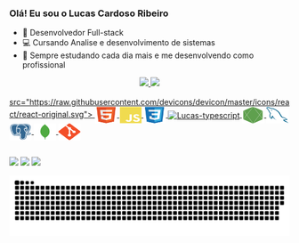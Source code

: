 ### Olá! Eu sou o Lucas Cardoso Ribeiro


- 🌱  Desenvolvedor Full-stack
- 💻  Cursando Analise e desenvolvimento de sistemas
- 📝  Sempre estudando cada dia mais e me desenvolvendo como profissional

<div align="center">
  <a href="https://github.com/LucasRib52">
  <img width="48%" src="https://github-readme-stats.vercel.app/api?username=LucasRib52&show_icons=true&theme=dracula&include_all_commits=true&count_private=true"/>
  <img width="48%" src="https://github-readme-stats.vercel.app/api/top-langs/?username=LucasRib52&layout=compact&langs_count=7&theme=dracula"/>
</div>
  
  <div style="display: inline_block"><br>
  src="https://raw.githubusercontent.com/devicons/devicon/master/icons/react/react-original.svg">
  <img align="center" alt="Lucas-HTML" height="30" width="40" src="https://raw.githubusercontent.com/devicons/devicon/master/icons/html5/html5-original.svg">
  <img align="center" alt="Lucas-CSS" height="30" width="40" 
    <img align="center" alt="Lucas-Js" height="30" width="40" src="https://raw.githubusercontent.com/devicons/devicon/master/icons/javascript/javascript-plain.svg">
  <img align="center" alt="Lucas-React" height="30" width="40" src="https://raw.githubusercontent.com/devicons/devicon/master/icons/css3/css3-original.svg">
  <img align="center" alt="Lucas-typescript" height="30" width="40" src="https://raw.githubusercontent.com/devicons/devicon/master/icons/typescript/typescrit-plain.svg">
  <img align="center" alt="Lucas-node" height="30" width="40" 
    src="https://raw.githubusercontent.com/devicons/devicon/master/icons/nodejs/nodejs-plain.svg">
  <img align="center" alt="Lucas-mysql" height="30" width="40" src="https://raw.githubusercontent.com/devicons/devicon/master/icons/mysql/mysql-plain.svg">
  <img align="center" alt="Lucas-postgre" height="30" width="40" src="https://raw.githubusercontent.com/devicons/devicon/master/icons/postgresql/postgresql-plain.svg">
  <img align="center" alt="Lucas-mongo" height="30" width="40" src="https://raw.githubusercontent.com/devicons/devicon/master/icons/mongodb/mongodb-plain.svg">
  <img align="center" alt="Lucas-git" height="30" width="40" src="https://raw.githubusercontent.com/devicons/devicon/master/icons/git/git-plain.svg">
    
          
</div>
  
 ##
  
  <div>
  <a href="https://www.instagram.com/lucas.crf19/" target="_blank"><img src="https://img.shields.io/badge/-Instagram-%23E4405F?style=for-the-badge&logo=instagram&logoColor=white" target="_blank"></a> 
  <a href = "mailto:lucascardosoprogramador@gmail.com"><img src="https://img.shields.io/badge/-Gmail-%23333?style=for-the-badge&logo=gmail&logoColor=white" target="_blank"></a>
  <a href="https://www.linkedin.com/in/lucascardosorib/" target="_blank"><img src="https://img.shields.io/badge/-LinkedIn-%230077B5?style=for-the-badge&logo=linkedin&logoColor=white" target="_blank"></a> 
  </div>
  
  ![Snake animation](https://github.com/LucasRib52/LucasRib52/blob/output/github-contribution-grid-snake.svg)
